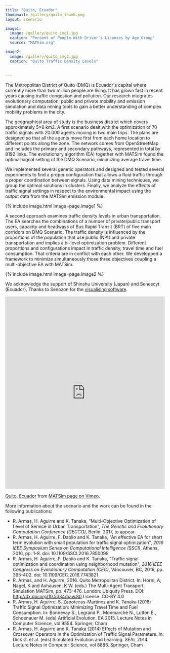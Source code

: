 ```yaml
---
title: "Quito, Ecuador"
thumbnail: /gallery/quito_thumb.png
layout: scenario

image1:
  image: /gallery/quito_img1.jpg
  caption: "Percent of People With Driver's Licenses by Age Group"
  source: "MATSim.org"

image2:
  image: /gallery/quito_img2.jpg
  caption: "Quito Traffic Density Levels"
  
  
---
```


The Metropolitan District of Quito (DMQ) is Ecuador's capital where currently more than two million people are living. It has grown fast in recent years causing traffic congestion and pollution. Our research integrates evolutionary computation, public and private mobility and emission simulation and data mining tools to gain a better understanding of complex mobility problems in the city.

The geographical area of study is the business district which covers approximately 5×8 km2. A first scenario dealt with the optimization of 70 traffic signals with 20.000 agents moving in two main trips. The plans are designed so that all the agents move first from each home location to different points along the zone. The network comes from OpenStreetMap and includes the primary and secondary pathways, represented in total by 8192 links. The evolutionary algorithm (EA) together with MATSim found the optimal signal setting of the DMQ Scenario, minimizing average travel time. 

We implemented several genetic operators and designed and tested several experiments to find a proper configuration that allows a fluid traffic through a proper coordination between signals. Using data mining techniques, we group the optimal solutions in clusters. Finally, we analyze the effects of traffic signal settings in respect to the environmental impact using the output data from the MATSim emission module.

{% include image.html image=page.image1 %}

A second approach examines traffic density levels in urban transportation. The EA searches the combinations of a number of private/public transport users, capacity and headways of Bus Rapid Transit (BRT) of five main corridors on DMQ Scenario. The traffic density is influenced by the proportions of the population that use public (NPt) and private transportation and implies a bi-level optimization problem. Different proportions and configurations impact in traffic density, travel time and fuel consumption. That criteria are in conflict with each other. We developped a framework to minimize simultaneously those three objectives coupling a multi-objective EA with MATSim.

{% include image.html image=page.image2 %}

We acknowledge the support of Shinshu University (Japan) and Senescyt (Ecuador). Thanks to Senozon for the [visualising software](http://via.senozon.com/). 

<iframe allowfullscreen="" frameborder="0" height="607" mozallowfullscreen="" src="https://player.vimeo.com/video/210737965" webkitallowfullscreen="" width="100%"></iframe>

[Quito, Ecuador](https://vimeo.com/210737965) from [MATSim page on Vimeo](https://vimeo.com/matsim).
 
More information about the scenario and the work can be found in the following publications:

- R. Armas, H. Aguirre and K. Tanaka, “Multi-Objective Optimization of Level of Service in Urban Transportation”, _The Genetic and Evolutionary Computation Conference (GECCO)_, Berlin, 2017, to appear.
- R. Armas, H. Aguirre, F. Daolio and K. Tanaka, "An effective EA for short term evolution with small population for traffic signal optimization", _2016 IEEE Symposium Series on Computational Intelligence (SSCI)_, Athens, 2016, pp. 1-8. doi: 10.1109/SSCI.2016.7850099
- R. Armas, H. Aguirre, F. Daolio and K. Tanaka, "Traffic signal optimization and coordination using neighborhood mutation", _2016 IEEE Congress on Evolutionary Computation (CEC)_, Vancouver, BC, 2016, pp. 395-402. doi: 10.1109/CEC.2016.7743821
- R. Armas, and H. Aguirre, 2016. Quito Metropolitan District. In: Horni, A, Nagel, K and Axhausen, K W. (eds.) The Multi-Agent Transport Simulation MATSim, pp. 473-476. London: Ubiquity Press. DOI: http://dx.doi.org/10.5334/baw.80 License: CC-BY 4.0
- R. Armas, H. Aguirre, S. Zapotecas-Martínez and K. Tanaka (2016) Traffic Signal Optimization: Minimizing Travel Time and Fuel Consumption. In: Bonnevay S., Legrand P., Monmarché N., Lutton E., Schoenauer M. (eds) Artificial Evolution. EA 2015. Lecture Notes in Computer Science, vol 9554. Springer, Cham
- R. Armas, H. Aguirre and K. Tanaka (2014) Effects of Mutation and Crossover Operators in the Optimization of Traffic Signal Parameters. In: Dick G. et al. (eds) Simulated Evolution and Learning. SEAL 2014. Lecture Notes in Computer Science, vol 8886. Springer, Cham

